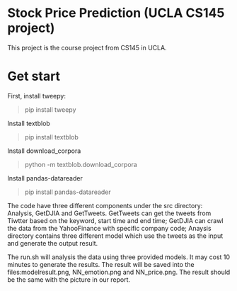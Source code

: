 # Stock Price Prediction (UCLA CS145 project)
This project is the course project from CS145 in UCLA.

# Get start
First, install tweepy:
> pip install tweepy

Install textblob
> pip install textblob

Install download_corpora
> python -m textblob.download_corpora

Install pandas-datareader
> pip install pandas-datareader

The code have three different components under the src directory: Analysis, GetDJIA and GetTweets. GetTweets can get the tweets from Tiwtter based on the keyword, start time and end time; GetDJIA can crawl the data from the YahooFinance with specific company code; Anaysis directory contains three different model which use the tweets as the input and generate the output result.

The run.sh will analysis the data using three provided models. It may cost 10 minutes to generate the results. The result will be saved into the files:modelresult.png, NN_emotion.png and NN_price.png. The result should be the same with the picture in our report.
